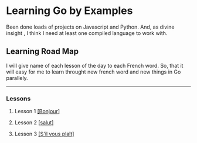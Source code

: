 # Learning Go by Examples

Been done loads of projects on Javascript and Python. And, as divine insight , I think I need at least one compiled language to work with.

## Learning Road Map

I will give name of each lesson of the day to each French word. So, that it will easy for me to learn throught new french word and new things in Go parallely.

----------------

### Lessons

1. Lesson 1  [[Bonjour]](https://github.com/aadityachapagain/learning-Go-by-Examples/tree/master/Bonjour)
  
2. Lesson 2  [[salut]](https://github.com/aadityachapagain/learning-Go-by-Examples/tree/master/salut)
  
3. Lesson 3 [[S'il vous plaît]](https://github.com/aadityachapagain/learning-Go-by-Examples/tree/master/s'il%20vous%20plait)
